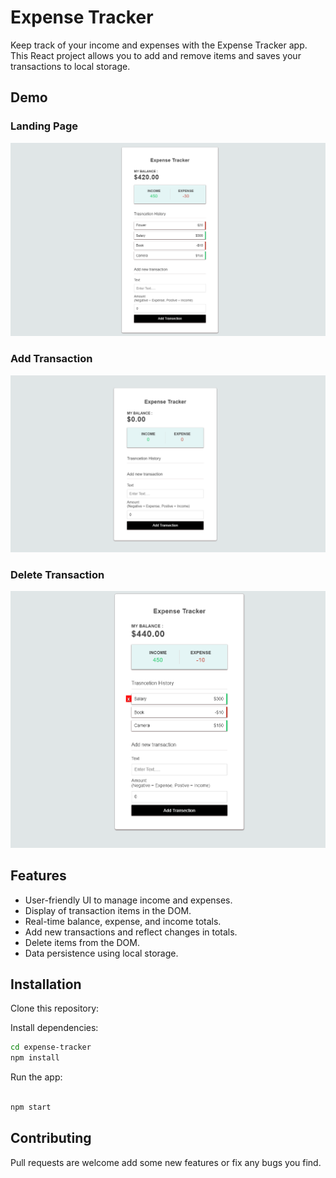 # Expense Tracker

Keep track of your income and expenses with the Expense Tracker app. This React project allows you to add and remove items and saves your transactions to local storage.

## Demo

 ### Landing Page
 
 
<img src="/img/01.png" width="800" >

### Add Transaction

<img src="/img/02.png" width="800" >


### Delete Transaction

<img src="/img/03.png" width="800" >




## Features

- User-friendly UI to manage income and expenses.
- Display of transaction items in the DOM.
- Real-time balance, expense, and income totals.
- Add new transactions and reflect changes in totals.
- Delete items from the DOM.
- Data persistence using local storage.

## Installation

Clone this repository:

Install dependencies:

```bash
cd expense-tracker
npm install
```

Run the app:

```bash

npm start
```

## Contributing

Pull requests are welcome add some new features or fix any bugs you find.
